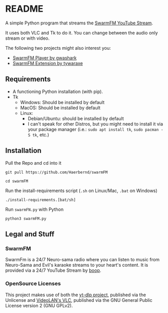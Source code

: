 # README

A simple Python program that streams the [SwarmFM YouTube Stream](https://www.youtube.com/@boop/live).

It uses both VLC and Tk to do it. You can change between the audio only stream or with video.

The following two projects might also interest you:

- [SwarmFM Player by gwashark](https://github.com/gwashark/swarmfm-player)
- [SwarmFM Extension by tywaraxe](https://github.com/tywaraxe/SwarmFM-Extension)

## Requirements
- A functioning Python installation (with pip).
- Tk
  - Windows: Should be installed by default
  - MacOS: Should be installed by default
  - Linux:
    - Debian/Ubuntu: should be installed by default
    - I can't speak for other Distros, but you might need to install it via your package manager (i.e.: `sudo apt install tk`, `sudo pacman -S tk`, etc.)

## Installation
Pull the Repo and cd into it

`git pull https://github.com/Haerbernd/swarmFM`

`cd swarmFM`

Run the install-requirements script (`.sh` on Linux/Mac, `.bat` on Windows)

`./install-requirements.[bat/sh]`

Run `swarmFN.py` with Python

`python3 swarmFM.py`

## Legal and Stuff
### SwarmFM
SwarmFm is a 24/7 Neuro-sama radio where you can listen to music from Neuro-Sama and Evil's karaoke streams to your heart's content. It is provided via a 24/7 YouTube Stream by [boop](https://www.youtube.com/@boop).
### OpenSource Licenses
This project makes use of both the [yt-dlp project](https://github.com/yt-dlp/yt-dlp), published via the Unlicense and [VideoLAN's VLC](https://www.videolan.org/), published via the GNU General Public License version 2 (GNU GPLv2).
